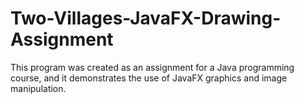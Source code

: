 # Two-Villages-JavaFX-Drawing-Assignment
This program was created as an assignment for a Java programming course, and it demonstrates the use of JavaFX graphics and image manipulation. 
